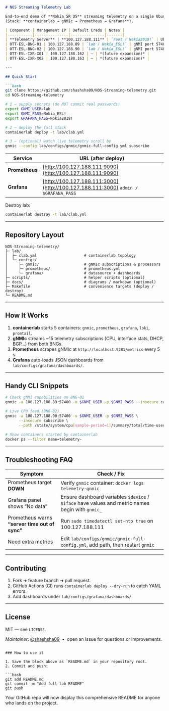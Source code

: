 ````markdown
# NOS Streaming Telemetry Lab

End-to-end demo of **Nokia SR OS** streaming telemetry on a single Ubuntu host  
(Stack: **containerlab → gNMIc → Prometheus → Grafana**).

| Component | Management IP | Default Creds | Notes |
|-----------|---------------|---------------|-------|
| **Telemetry Server** | **100.127.188.111** | `root / Nokia2018!` | Ubuntu 22/24 LTS; runs all containers |
| OTT-ESL-BNG-01 | 100.127.188.89 | `lab / Nokia_ESL!` | gNMI port 57400 |
| OTT-ESL-BNG-02 | 100.127.188.90 | `lab / Nokia_ESL!` | gNMI port 57400 |
| OTT-ESL-IXR-X01 | 100.127.188.162 | — | *(future expansion)* |
| OTT-ESL-IXR-X02 | 100.127.188.163 | — | *(future expansion)* |

---

## Quick Start

```bash
git clone https://github.com/shashsha09/NOS-Streaming-telemetry.git
cd NOS-Streaming-telemetry

# 1 – supply secrets (do NOT commit real passwords)
export GNMI_USER=lab
export GNMI_PASS=Nokia_ESL!
export GRAFANA_PASS=Nokia2018!

# 2 – deploy the full stack
containerlab deploy -t lab/clab.yml

# 3 – (optional) watch live telemetry scroll by
gnmic --config lab/configs/gnmic/gnmic-full-config.yml subscribe
````

| Service        | URL (after deploy)                                                                  |
| -------------- | ----------------------------------------------------------------------------------- |
| **Prometheus** | [http://100.127.188.111:9090](http://100.127.188.111:9090)                          |
| **Grafana**    | [http://100.127.188.111:3000](http://100.127.188.111:3000)  `admin / $GRAFANA_PASS` |

Destroy lab:

```bash
containerlab destroy -t lab/clab.yml
```

---

## Repository Layout

```
NOS-Streaming-telemetry/
├─ lab/
│  ├─ clab.yml                     # containerlab topology
│  └─ configs/
│     ├─ gnmic/                    # gNMIc subscriptions & processors
│     ├─ prometheus/               # prometheus.yml
│     └─ grafana/                  # datasource + dashboards
├─ scripts/                        # helper scripts (optional)
├─ docs/                           # diagrams / markdown (optional)
├─ Makefile                        # convenience targets (deploy / destroy)
└─ README.md
```

---

## How It Works 
1. **containerlab** starts 5 containers: `gnmic`, `prometheus`, `grafana`, `loki`, `promtail`.
2. **gNMIc** streams \~15 telemetry subscriptions (CPU, interface stats, DHCP, BGP…) from both BNGs.
3. **Prometheus** scrapes gNMIc at `http://localhost:9281/metrics` every 5 s.
4. **Grafana** auto-loads JSON dashboards from `lab/configs/grafana/dashboards/`.

---

## Handy CLI Snippets

```bash
# Check gNMI capabilities on BNG-01
gnmic -a 100.127.188.89:57400 -u $GNMI_USER -p $GNMI_PASS --insecure capabilities

# Live CPU feed (BNG-02)
gnmic -a 100.127.188.90:57400 -u $GNMI_USER -p $GNMI_PASS \
      --insecure subscribe \
      --path /state/system/cpu[sample-period=1]/summary/total/time-used

# Show containers started by containerlab
docker ps --filter name=telemetry-
```

---

## Troubleshooting FAQ

| Symptom                                        | Check / Fix                                                                                      |
| ---------------------------------------------- | ------------------------------------------------------------------------------------------------ |
| Prometheus target **DOWN**                     | Verify `gnmic` container: `docker logs telemetry-gnmic`                                          |
| Grafana panel shows “No data”                  | Ensure dashboard variables `$device` / `$iface` have values and metric names begin with `gnmic_` |
| Prometheus warns **“server time out of sync”** | Run `sudo timedatectl set-ntp true` on 100.127.188.111                                           |
| Need extra metrics                             | Edit `lab/configs/gnmic/gnmic-full-config.yml`, add path, then restart `gnmic`                   |

---

## Contributing

1. Fork ➜ feature branch ➜ pull request.
2. GitHub Actions (CI) runs `containerlab deploy --dry-run` to catch YAML errors.
3. Add dashboards under `lab/configs/grafana/dashboards/`.

---

## License

MIT — see `LICENSE`.

*Maintainer*: [@shashsha09](https://github.com/shashsha09)  •  open an Issue for questions or improvements.

````

### How to use it

1. Save the block above as `README.md` in your repository root.  
2. Commit and push:

```bash
git add README.md
git commit -m "Add full lab README"
git push
````

Your GitHub repo will now display this comprehensive README for anyone who lands on the project.
